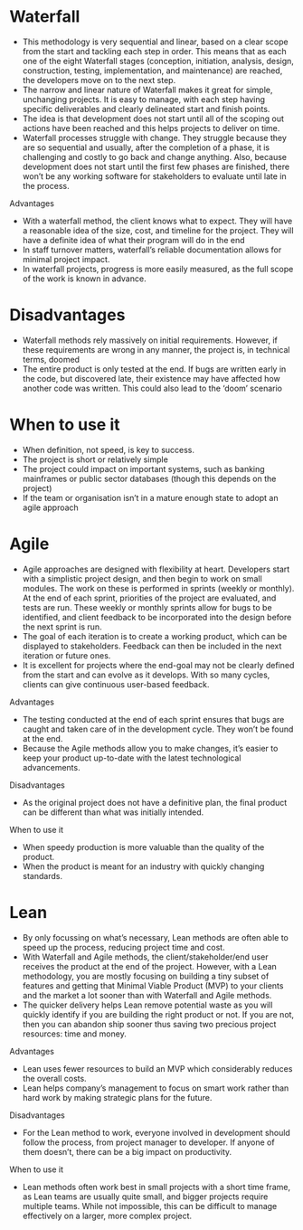 # Waterfall

- This methodology is very sequential and linear, based on a clear scope from the start and tackling each step in order. This means that as each one of the eight Waterfall stages (conception, initiation, analysis, design, construction, testing, implementation, and maintenance) are reached, the developers move on to the next step.
- The narrow and linear nature of Waterfall makes it great for simple, unchanging projects. It is easy to manage, with each step having specific deliverables and clearly delineated start and finish points.
- The idea is that development does not start until all of the scoping out actions have been reached and this helps projects to deliver on time.
-  Waterfall processes struggle with change. They struggle because they are so sequential and usually, after the completion of a phase, it is challenging and costly to go back and change anything. Also, because development does not start until the first few phases are finished, there won’t be any working software for stakeholders to evaluate until late in the process.

Advantages
- With a waterfall method, the client knows what to expect. They will have a reasonable idea of the size, cost, and timeline for the project. They will have a definite idea of what their program will do in the end
- In staff turnover matters, waterfall’s reliable documentation allows for minimal project impact.
- In waterfall projects, progress is more easily measured, as the full scope of the work is known in advance.

# Disadvantages
- Waterfall methods rely massively on initial requirements. However, if these requirements are wrong in any manner, the project is, in technical terms, doomed
- The entire product is only tested at the end. If bugs are written early in the code, but discovered late, their existence may have affected how another code was written. This could also lead to the ‘doom’ scenario

# When to use it
- When definition, not speed, is key to success.
- The project is short or relatively simple
- The project could impact on important systems, such as banking mainframes or public sector databases (though this depends on the project)
- If the team or organisation isn’t in a mature enough state to adopt an agile approach


# Agile

- Agile approaches are designed with flexibility at heart. Developers start with a simplistic project design, and then begin to work on small modules. The work on these is performed in sprints (weekly or monthly). At the end of each sprint, priorities of the project are evaluated, and tests are run. These weekly or monthly sprints allow for bugs to be identified, and client feedback to be incorporated into the design before the next sprint is run.
- The goal of each iteration is to create a working product, which can be displayed to stakeholders. Feedback can then be included in the next iteration or future ones.
- It is excellent for projects where the end-goal may not be clearly defined from the start and can evolve as it develops. With so many cycles, clients can give continuous user-based feedback.

Advantages
- The testing conducted at the end of each sprint ensures that bugs are caught and taken care of in the development cycle. They won’t be found at the end.
- Because the Agile methods allow you to make changes, it’s easier to keep your product up-to-date with the latest technological advancements.

Disadvantages
- As the original project does not have a definitive plan, the final product can be different than what was initially intended.

When to use it
- When speedy production is more valuable than the quality of the product.
- When the product is meant for an industry with quickly changing standards.


# Lean

- By only focussing on what’s necessary, Lean methods are often able to speed up the process, reducing project time and cost.
- With Waterfall and Agile methods, the client/stakeholder/end user receives the product at the end of the project. However, with a Lean methodology, you are mostly focusing on building a tiny subset of features and getting that Minimal Viable Product (MVP) to your clients and the market a lot sooner than with Waterfall and Agile methods.
- The quicker delivery helps Lean remove potential waste as you will quickly identify if you are building the right product or not. If you are not, then you can abandon ship sooner thus saving two precious project resources: time and money.

Advantages
- Lean uses fewer resources to build an MVP which considerably reduces the overall costs.
- Lean helps company’s management to focus on smart work rather than hard work by making strategic plans for the future.

Disadvantages
- For the Lean method to work, everyone involved in development should follow the process, from project manager to developer. If anyone of them doesn’t, there can be a big impact on productivity.

When to use it
- Lean methods often work best in small projects with a short time frame, as Lean teams are usually quite small, and bigger projects require multiple teams. While not impossible, this can be difficult to manage effectively on a larger, more complex project.
